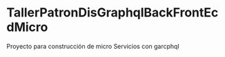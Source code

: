 # TallerPatronDisGraphqlBackFrontEcdMicro
Proyecto para construcción de micro Servicios con garcphql
